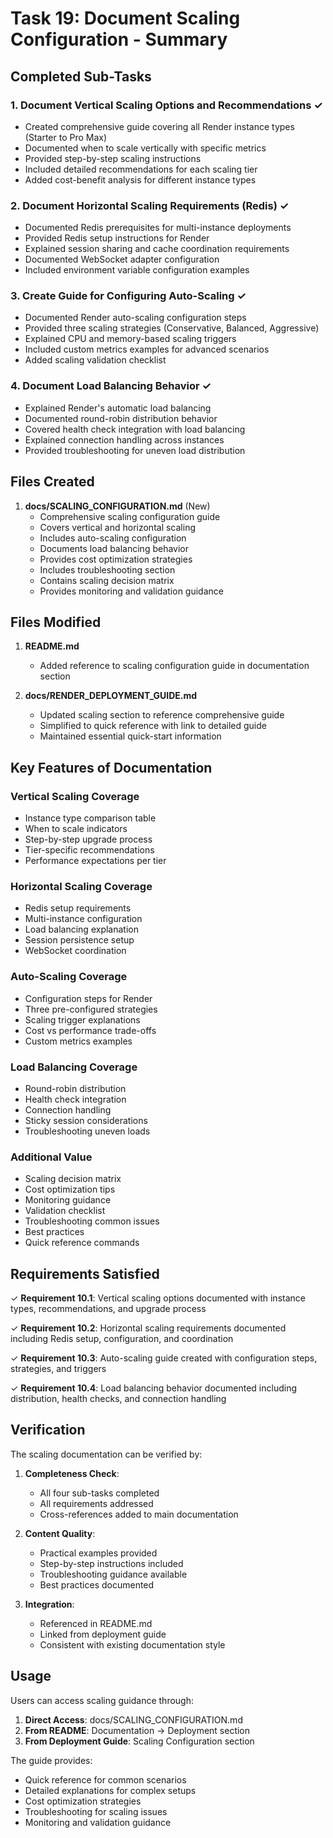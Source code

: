 # Task 19: Document Scaling Configuration - Summary

## Completed Sub-Tasks

### 1. Document Vertical Scaling Options and Recommendations ✓
- Created comprehensive guide covering all Render instance types (Starter to Pro Max)
- Documented when to scale vertically with specific metrics
- Provided step-by-step scaling instructions
- Included detailed recommendations for each scaling tier
- Added cost-benefit analysis for different instance types

### 2. Document Horizontal Scaling Requirements (Redis) ✓
- Documented Redis prerequisites for multi-instance deployments
- Provided Redis setup instructions for Render
- Explained session sharing and cache coordination requirements
- Documented WebSocket adapter configuration
- Included environment variable configuration examples

### 3. Create Guide for Configuring Auto-Scaling ✓
- Documented Render auto-scaling configuration steps
- Provided three scaling strategies (Conservative, Balanced, Aggressive)
- Explained CPU and memory-based scaling triggers
- Included custom metrics examples for advanced scenarios
- Added scaling validation checklist

### 4. Document Load Balancing Behavior ✓
- Explained Render's automatic load balancing
- Documented round-robin distribution behavior
- Covered health check integration with load balancing
- Explained connection handling across instances
- Provided troubleshooting for uneven load distribution

## Files Created

1. **docs/SCALING_CONFIGURATION.md** (New)
   - Comprehensive scaling configuration guide
   - Covers vertical and horizontal scaling
   - Includes auto-scaling configuration
   - Documents load balancing behavior
   - Provides cost optimization strategies
   - Includes troubleshooting section
   - Contains scaling decision matrix
   - Provides monitoring and validation guidance

## Files Modified

1. **README.md**
   - Added reference to scaling configuration guide in documentation section

2. **docs/RENDER_DEPLOYMENT_GUIDE.md**
   - Updated scaling section to reference comprehensive guide
   - Simplified to quick reference with link to detailed guide
   - Maintained essential quick-start information

## Key Features of Documentation

### Vertical Scaling Coverage
- Instance type comparison table
- When to scale indicators
- Step-by-step upgrade process
- Tier-specific recommendations
- Performance expectations per tier

### Horizontal Scaling Coverage
- Redis setup requirements
- Multi-instance configuration
- Load balancing explanation
- Session persistence setup
- WebSocket coordination

### Auto-Scaling Coverage
- Configuration steps for Render
- Three pre-configured strategies
- Scaling trigger explanations
- Cost vs performance trade-offs
- Custom metrics examples

### Load Balancing Coverage
- Round-robin distribution
- Health check integration
- Connection handling
- Sticky session considerations
- Troubleshooting uneven loads

### Additional Value
- Scaling decision matrix
- Cost optimization tips
- Monitoring guidance
- Validation checklist
- Troubleshooting common issues
- Best practices
- Quick reference commands

## Requirements Satisfied

✓ **Requirement 10.1**: Vertical scaling options documented with instance types, recommendations, and upgrade process

✓ **Requirement 10.2**: Horizontal scaling requirements documented including Redis setup, configuration, and coordination

✓ **Requirement 10.3**: Auto-scaling guide created with configuration steps, strategies, and triggers

✓ **Requirement 10.4**: Load balancing behavior documented including distribution, health checks, and connection handling

## Verification

The scaling documentation can be verified by:

1. **Completeness Check**:
   - All four sub-tasks completed
   - All requirements addressed
   - Cross-references added to main documentation

2. **Content Quality**:
   - Practical examples provided
   - Step-by-step instructions included
   - Troubleshooting guidance available
   - Best practices documented

3. **Integration**:
   - Referenced in README.md
   - Linked from deployment guide
   - Consistent with existing documentation style

## Usage

Users can access scaling guidance through:

1. **Direct Access**: docs/SCALING_CONFIGURATION.md
2. **From README**: Documentation → Deployment section
3. **From Deployment Guide**: Scaling Configuration section

The guide provides:
- Quick reference for common scenarios
- Detailed explanations for complex setups
- Cost optimization strategies
- Troubleshooting for scaling issues
- Monitoring and validation guidance
